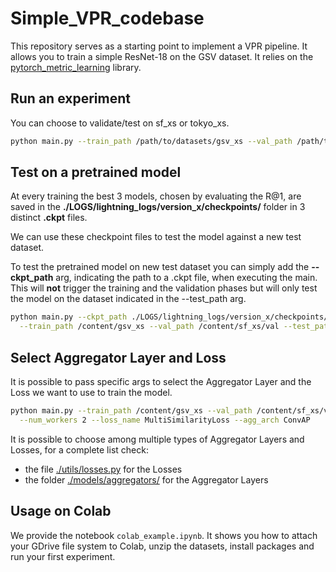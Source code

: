 # Simple_VPR_codebase

This repository serves as a starting point to implement a VPR pipeline. It allows you to train a simple
ResNet-18 on the GSV dataset. It relies on the [pytorch_metric_learning](https://kevinmusgrave.github.io/pytorch-metric-learning/)
library.

## Run an experiment
You can choose to validate/test on sf_xs or tokyo_xs.

```bash
python main.py --train_path /path/to/datasets/gsv_xs --val_path /path/to/datasets/tokyo_xs/test --test_path /path/to/datasets/tokyo_xs/test
```
## Test on a pretrained model
At every training the best 3 models, chosen by evaluating the R@1, are saved in the **./LOGS/lightning_logs/version_x/checkpoints/** folder in 3 distinct **.ckpt** files.  

We can use these checkpoint files to test the model against a new test dataset.  

To test the pretrained model on new test dataset you can simply add the **--ckpt_path** arg, indicating the path to a .ckpt file, when executing the main.  
This will **not** trigger the training and the validation phases but will only test the model on the dataset indicated in the --test_path arg.  

```bash
python main.py --ckpt_path ./LOGS/lightning_logs/version_x/checkpoints/_epoch\(xx\)_step\(xxxxx\)_R@1[0.0000]_R@5[0.0000].ckpt \
  --train_path /content/gsv_xs --val_path /content/sf_xs/val --test_path /content/tokyo_xs/test
```

## Select Aggregator Layer and Loss
It is possible to pass specific args to select the Aggregator Layer and the Loss we want to use to train the model.  

```bash
python main.py --train_path /content/gsv_xs --val_path /content/sf_xs/val --test_path /content/sf_xs/test \
  --num_workers 2 --loss_name MultiSimilarityLoss --agg_arch ConvAP
```
It is possible to choose among multiple types of Aggregator Layers and Losses, for a complete list check:

- the file [./utils/losses.py](https://github.com/danielemansillo/Simple_VPR_codebase/blob/main/utils/losses.py) for the Losses
- the folder [./models/aggregators/](https://github.com/danielemansillo/Simple_VPR_codebase/tree/main/models/aggregators) for the Aggregator Layers


## Usage on Colab

We provide the notebook `colab_example.ipynb`.
It shows you how to attach your GDrive file system to Colab, unzip the datasets, install packages and run your first experiment.
